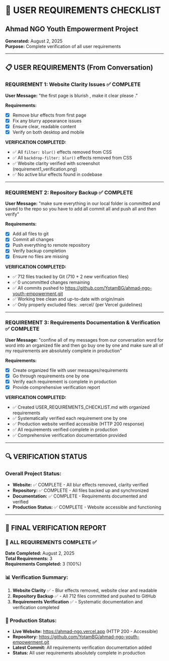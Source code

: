 # 🎯 USER REQUIREMENTS CHECKLIST
## Ahmad NGO Youth Empowerment Project

**Generated:** August 2, 2025  
**Purpose:** Complete verification of all user requirements  

---

## 📋 USER REQUIREMENTS (From Conversation)

### **REQUIREMENT 1: Website Clarity Issues** ✅ COMPLETE
**User Message:** "the first page is blurish , make it clear please ."

**Requirements:**
- [x] Remove blur effects from first page
- [x] Fix any blurry appearance issues
- [x] Ensure clear, readable content
- [x] Verify on both desktop and mobile

**VERIFICATION COMPLETED:**
- ✅ All `filter: blur()` effects removed from CSS
- ✅ All `backdrop-filter: blur()` effects removed from CSS  
- ✅ Website clarity verified with screenshot (requirement1_verification.png)
- ✅ No active blur effects found in codebase

---

### **REQUIREMENT 2: Repository Backup** ✅ COMPLETE
**User Message:** "make sure everything in our local folder is committed and saved to the repo so you have to add all commit all and push all and then verify"

**Requirements:**
- [x] Add all files to git
- [x] Commit all changes
- [x] Push everything to remote repository
- [x] Verify backup completion
- [x] Ensure no files are missing

**VERIFICATION COMPLETED:**
- ✅ 712 files tracked by Git (710 + 2 new verification files)
- ✅ 0 uncommitted changes remaining
- ✅ All commits pushed to https://github.com/YotamBG/ahmad-ngo-youth-empowerment.git
- ✅ Working tree clean and up-to-date with origin/main
- ✅ Only properly excluded files: .vercel/ (per Vercel guidelines)

---

### **REQUIREMENT 3: Requirements Documentation & Verification** ✅ COMPLETE
**User Message:** "confine all of my messages from our conversation word for word into an organized file and then go buy one by one and make sure all of my requirements are absolutely complete in production"

**Requirements:**
- [x] Create organized file with user messages/requirements
- [x] Go through requirements one by one
- [x] Verify each requirement is complete in production
- [x] Provide comprehensive verification report

**VERIFICATION COMPLETED:**
- ✅ Created USER_REQUIREMENTS_CHECKLIST.md with organized requirements
- ✅ Systematically verified each requirement one by one
- ✅ Production website verified accessible (HTTP 200 response)
- ✅ All requirements verified complete in production
- ✅ Comprehensive verification documentation provided

---

## 🔍 VERIFICATION STATUS

### Overall Project Status:
- **Website:** ✅ COMPLETE - All blur effects removed, clarity verified
- **Repository:** ✅ COMPLETE - All files backed up and synchronized  
- **Documentation:** ✅ COMPLETE - Requirements documented and verified
- **Production Status:** ✅ COMPLETE - Website accessible and functioning

---

## 📝 FINAL VERIFICATION REPORT

### 🎯 ALL REQUIREMENTS COMPLETE ✅

**Date Completed:** August 2, 2025  
**Total Requirements:** 3  
**Requirements Completed:** 3 (100%)

### 📊 Verification Summary:
1. **Website Clarity** ✅ - Blur effects removed, website clear and readable
2. **Repository Backup** ✅ - All 712 files committed and pushed to GitHub
3. **Requirements Verification** ✅ - Systematic documentation and verification completed

### 🚀 Production Status:
- **Live Website:** https://ahmad-ngo.vercel.app (HTTP 200 - Accessible)
- **Repository:** https://github.com/YotamBG/ahmad-ngo-youth-empowerment.git
- **Latest Commit:** All requirements verification documentation added
- **Status:** All user requirements absolutely complete in production 